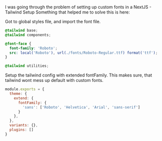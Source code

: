 I was going through the problem of setting up custom fonts in a NextJS - Tailwind Setup 
Something that helped me to solve this is here:

Got to  global styles file, and import the font file.

```css
@tailwind base;
@tailwind components;

@font-face {
  font-family: 'Roboto';
  src: local('Roboto'), url(./fonts/Roboto-Regular.ttf) format('ttf');
}

@tailwind utilities;
```

Setup the tailwind config with extended fontFamily.
This makes sure, that tailwind wont mess up default with custom fonts.

```js
module.exports = {
  theme: {
    extend: {
      fontFamily: {
        'sans': ['Roboto', 'Helvetica', 'Arial', 'sans-serif']
      }
    },
  },
  variants: {},
  plugins: []
}
```
